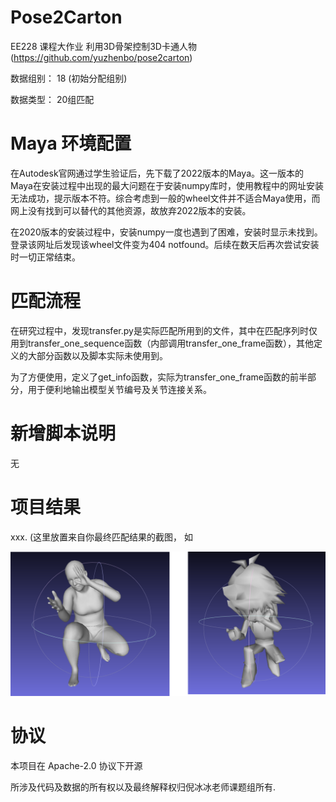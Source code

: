 # Pose2Carton 

EE228 课程大作业 利用3D骨架控制3D卡通人物 (https://github.com/yuzhenbo/pose2carton) 

数据组别： 18 (初始分配组别)

数据类型： 20组匹配


# Maya 环境配置

在Autodesk官网通过学生验证后，先下载了2022版本的Maya。这一版本的Maya在安装过程中出现的最大问题在于安装numpy库时，使用教程中的网址安装无法成功，提示版本不符。综合考虑到一般的wheel文件并不适合Maya使用，而网上没有找到可以替代的其他资源，故放弃2022版本的安装。

在2020版本的安装过程中，安装numpy一度也遇到了困难，安装时显示未找到。登录该网址后发现该wheel文件变为404 notfound。后续在数天后再次尝试安装时一切正常结束。



# 匹配流程

在研究过程中，发现transfer.py是实际匹配所用到的文件，其中在匹配序列时仅用到transfer_one_sequence函数（内部调用transfer_one_frame函数），其他定义的大部分函数以及脚本实际未使用到。

为了方便使用，定义了get_info函数，实际为transfer_one_frame函数的前半部分，用于便利地输出模型关节编号及关节连接关系。


# 新增脚本说明

无



# 项目结果

xxx. (这里放置来自你最终匹配结果的截图， 如

![image](img/pose2carton.png)



# 协议 
本项目在 Apache-2.0 协议下开源

所涉及代码及数据的所有权以及最终解释权归倪冰冰老师课题组所有. 
